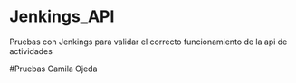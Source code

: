 # Jenkings_API
Pruebas con Jenkings para validar el correcto funcionamiento de la api de actividades   

#Pruebas Camila Ojeda 


